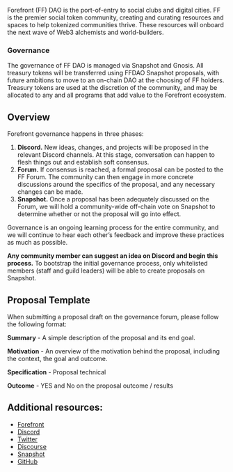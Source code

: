 Forefront (FF) DAO is the port-of-entry to social clubs and digital cities. FF is the premier social token community, creating and curating resources and spaces to help tokenized communities thrive. 
These resources will onboard the next wave of Web3 alchemists and world-builders. 

### Governance

The governance of FF DAO is managed via Snapshot and Gnosis. All treasury tokens will be transferred using FFDAO Snapshot proposals, with future ambitions to move to an on-chain DAO at the choosing of FF holders. 
Treasury tokens are used at the discretion of the community, and may be allocated to any and all programs that add value to the Forefront ecosystem.

## Overview

Forefront governance happens in three phases:

1. **Discord.** New ideas, changes, and projects will be proposed in the relevant Discord channels. At this stage, conversation can happen to flesh things out and establish soft consensus.
2. **Forum.** If consensus is reached, a formal proposal can be posted to the FF Forum. The community can then engage in more concrete discussions around the specifics of the proposal, and any necessary changes can be made.
3. **Snapshot.** Once a proposal has been adequately discussed on the Forum, we will hold a community-wide off-chain vote on Snapshot to determine whether or not the proposal will go into effect.

Governance is an ongoing learning process for the entire community, and we will continue to hear each other’s feedback and improve these practices as much as possible.

**Any community member can suggest an idea on Discord and begin this process.** To bootstrap the initial governance process, only whitelisted members (staff and guild leaders) will be able to create proposals on Snapshot.

## Proposal Template

When submitting a proposal draft on the governance forum, please follow the following format:

**Summary** - A simple description of the proposal and its end goal.

**Motivation** - An overview of the motivation behind the proposal, including the context, the goal and outcome.

**Specification** - Proposal technical 

**Outcome** - YES and No on the proposal outcome / results

## Additional resources:

* [Forefront](https://www.forefront.club/)
* [Discord](https://forefront.community)
* [Twitter](https://twitter.com/forefront__)
* [Discourse](https://forum.forefront.news/)
* [Snapshot](https://snapshot.org/#/ffdao.eth)
* [GitHub](https://github.com/ffdao)
